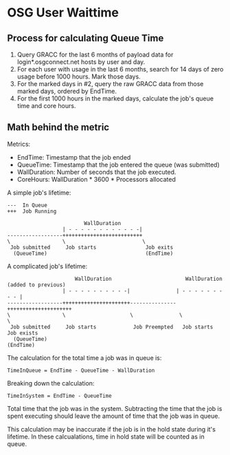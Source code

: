 OSG User Waittime
=================


Process for calculating Queue Time
----------------------------------

1. Query GRACC for the last 6 months of payload data for login*.osgconnect.net hosts by user and day.
2. For each user with usage in the last 6 months, search for 14 days of zero usage before 1000 hours.  Mark those days.
3. For the marked days in #2, query the raw GRACC data from those marked days, ordered by EndTime.
4. For the first 1000 hours in the marked days, calculate the job's queue time and core hours.


Math behind the metric
----------------------

Metrics:
* EndTime: Timestamp that the job ended
* QueueTime: Timestamp that the job entered the queue (was submitted)
* WallDuration: Number of seconds that the job executed.
* CoreHours: WallDuration * 3600 * Processors allocated

A simple job's lifetime:

    ---  In Queue
    +++  Job Running

                             WallDuration
                      | - - - - - - - - - - - -|
    ------------------++++++++++++++++++++++++++
    \                 \                         \
     Job submitted     Job starts                Job exits
      (QueueTime)                                (EndTime)

A complicated job's lifetime:

                          WallDuration                        WallDuration (added to previous)
                      | - - - - - - - - - -|               | - - - - - - - - - |
    ------------------++++++++++++++++++++++---------------+++++++++++++++++++++
    \                 \                     \               \                   \
     Job submitted     Job starts            Job Preempted   Job starts          Job exists
      (QueueTime)                                                                (EndTime)



The calculation for the total time a job was in queue is:

    TimeInQueue = EndTime - QueueTime - WallDuration

Breaking down the calculation:

    TimeInSystem = EndTime - QueueTime

Total time that the job was in the system.  Subtracting the time that the job is spent executing should leave the amount of time that the job was in queue.

This calculation may be inaccurate if the job is in the hold state during it's lifetime.  In these calcualations, time in hold state will be counted as in queue.


